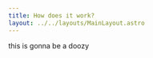 ```yaml
---
title: How does it work?
layout: ../../layouts/MainLayout.astro
---
```


this is gonna be a doozy